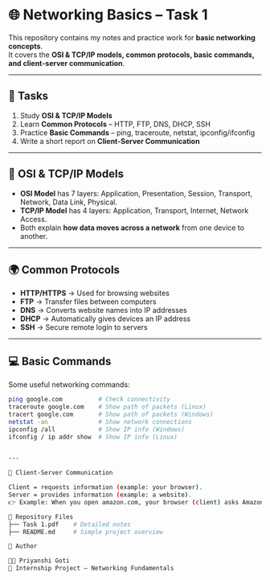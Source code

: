 # 🌐 Networking Basics – Task 1

This repository contains my notes and practice work for **basic networking concepts**.  
It covers the **OSI & TCP/IP models, common protocols, basic commands, and client-server communication**.

---

## 📌 Tasks

1. Study **OSI & TCP/IP Models**  
2. Learn **Common Protocols** – HTTP, FTP, DNS, DHCP, SSH  
3. Practice **Basic Commands** – ping, traceroute, netstat, ipconfig/ifconfig  
4. Write a short report on **Client-Server Communication**  

---

## 📖 OSI & TCP/IP Models

- **OSI Model** has 7 layers: Application, Presentation, Session, Transport, Network, Data Link, Physical.  
- **TCP/IP Model** has 4 layers: Application, Transport, Internet, Network Access.  
- Both explain **how data moves across a network** from one device to another.  

---

## 🌍 Common Protocols

- **HTTP/HTTPS** → Used for browsing websites  
- **FTP** → Transfer files between computers  
- **DNS** → Converts website names into IP addresses  
- **DHCP** → Automatically gives devices an IP address  
- **SSH** → Secure remote login to servers  

---

## 💻 Basic Commands

Some useful networking commands:  

```bash
ping google.com          # Check connectivity
traceroute google.com    # Show path of packets (Linux)
tracert google.com       # Show path of packets (Windows)
netstat -an              # Show network connections
ipconfig /all            # Show IP info (Windows)
ifconfig / ip addr show  # Show IP info (Linux)


---

🔄 Client-Server Communication

Client = requests information (example: your browser).
Server = provides information (example: a website).
👉 Example: When you open amazon.com, your browser (client) asks Amazon’s servers for product details. The server replies with the webpage, and you see it on your screen.

📂 Repository Files
├── Task 1.pdf    # Detailed notes
├── README.md     # Simple project overview

🙋 Author

👩‍💻 Priyanshi Goti
📅 Internship Project – Networking Fundamentals

